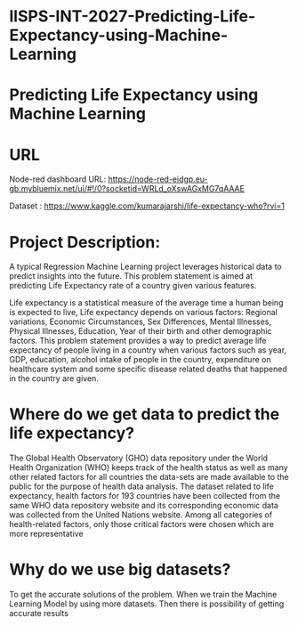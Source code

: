 # llSPS-INT-2027-Predicting-Life-Expectancy-using-Machine-Learning
# Predicting Life Expectancy using Machine Learning

# URL
Node-red dashboard URL: https://node-red-eidgp.eu-gb.mybluemix.net/ui/#!/0?socketid=WRLd_oXswAGxMG7qAAAE

Dataset : https://www.kaggle.com/kumarajarshi/life-expectancy-who?rvi=1

# Project Description:

A typical Regression Machine Learning project leverages historical data to predict insights into the future. This problem statement is aimed at predicting Life Expectancy rate of a country given various features.

Life expectancy is a statistical measure of the average time a human being is expected to live, Life expectancy depends on various factors: Regional variations, Economic Circumstances, Sex Differences, Mental Illnesses, Physical Illnesses, Education, Year of their birth and other demographic factors. This problem statement provides a way to predict average life expectancy of people living in a country when various factors such as year, GDP, education, alcohol intake of people in the country, expenditure on healthcare system and some specific disease related deaths that happened in the country are given.

# Where do we get data to predict the life expectancy?

The Global Health Observatory (GHO) data repository under the World Health Organization (WHO) keeps track of the health status as well as many other related factors for all countries the data-sets are made available to the public for the purpose of health data analysis. The dataset related to life expectancy, health factors for 193 countries have been collected from the same WHO data repository website and its corresponding economic data was collected from the United Nations website. Among all categories of health-related factors, only those critical factors were chosen which are more representative

# Why do we use big datasets?

To get the accurate solutions of the problem. When we train the Machine Learning Model by using more datasets. Then there is possibility of getting accurate results
